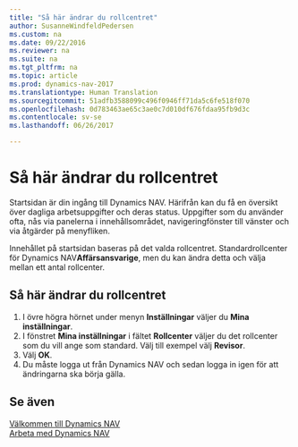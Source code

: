 ```yaml
---
title: "Så här ändrar du rollcentret"
author: SusanneWindfeldPedersen
ms.custom: na
ms.date: 09/22/2016
ms.reviewer: na
ms.suite: na
ms.tgt_pltfrm: na
ms.topic: article
ms.prod: dynamics-nav-2017
ms.translationtype: Human Translation
ms.sourcegitcommit: 51adfb3588099c496f0946ff71da5c6fe518f070
ms.openlocfilehash: 0d783463ae65c3ae0c7d010df676fdaa95fb9d3c
ms.contentlocale: sv-se
ms.lasthandoff: 06/26/2017

---
```


# <a name="how-to-change-the-role-center"></a>Så här ändrar du rollcentret
Startsidan är din ingång till Dynamics NAV. Härifrån kan du få en översikt över dagliga arbetsuppgifter och deras status. Uppgifter som du använder ofta, nås via panelerna i innehållsområdet, navigeringfönster till vänster och via åtgärder på menyfliken.

Innehållet på startsidan baseras på det valda rollcentret. Standardrollcenter för Dynamics NAV**Affärsansvarige**, men du kan ändra detta och välja mellan ett antal rollcenter.

## <a name="to-change-role-center"></a>Så här ändrar du rollcentret
1. I övre högra hörnet under menyn **Inställningar** väljer du **Mina inställningar**.
2. I fönstret **Mina inställningar** i fältet **Rollcenter** väljer du det rollcenter som du vill ange som standard. Välj till exempel välj **Revisor**.
3. Välj **OK**.
4. Du måste logga ut från Dynamics NAV och sedan logga in igen för att ändringarna ska börja gälla.

## <a name="see-also"></a>Se även
[Välkommen till Dynamics NAV](across-get-started.md)  
[Arbeta med Dynamics NAV](ui-work-product.md)  

